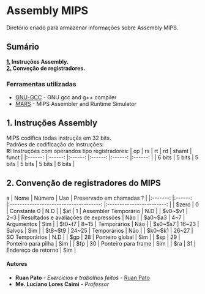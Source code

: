 # Assembly MIPS

Diretório criado para armazenar informações sobre Assembly MIPS.

## Sumário ##
**[1.](#1-instru%C3%A7%C3%B5es-assembly) Instruções Assembly.**  
**[2.](#2-conven%C3%A7%C3%A3o-de-registradores-do-mips) Conveção de registradores.**

### Ferramentas utilizadas ###

* [GNU-GCC](https://gcc.gnu.org/) - GNU gcc and g++ compiler
* [MARS](http://courses.missouristate.edu/KenVollmar/mars/) - MIPS Assembler and Runtime Simulator

## 1. Instruções Assembly ##
MIPS codifica todas instruçẽs em 32 bits.  
Padrões de codificação de instruções:  
**R:** Instruções com operandos tipo registradores:
|   op   	|   rs   	|   rt   	|   rd   	|  shamt 	|  funct 	|
|:------:	|:------:	|:------:	|:------:	|:------:	|:------:	|
| 6 bits 	| 5 bits 	| 5 bits 	| 5 bits 	| 5 bits 	| 6 bits 	|


## 2. Convenção de registradores do MIPS ##
a
|   Nome  	| Número 	|                  Uso                  	| Preservado em chamadas ? 	|
|:-------:	|:------:	|:-------------------------------------:	|:------------------------:	|
|  \$zero  	|    0   	|              Constante 0              	|            N.D           	|
|   \$at   	|    1   	|          Assembler Temporário         	|            N.D           	|
| \$v0~\$v1 	|   2~3  	| Resultados e avaliações de expressões 	|            Não           	|
| \$a0~\$a3 	|   4~7  	|               Argumentos              	|            Sim           	|
|  \$t0~t7 	|  8~15  	|              Temporários              	|            Não           	|
| \$s0~\$s7 	|  16~23 	|                 Salvos                	|            Sim           	|
| \$t8~\$t9 	|  24~25 	|              Temporários              	|            Não           	|
| \$k0~\$k1 	|  26~27 	|             SO Temporários            	|            N.D           	|
|   \$gp   	|   28   	|            Ponteiro global            	|            Sim           	|
|   \$sp   	|   29   	|          Ponteiro para pilha          	|            Sim           	|
|   \$fp   	|   30   	|          Ponteiro para frame          	|            Sim           	|
|   \$ra   	|   31   	|          Endereço de retorno          	|            Sim           	|

#### Autores ####

* **Ruan Pato** - *Exercícios e trabalhos feitos* - [Ruan Pato](https://github.com/ruanpato)
* **Me. Luciano Lores Caimi** - *Professor*